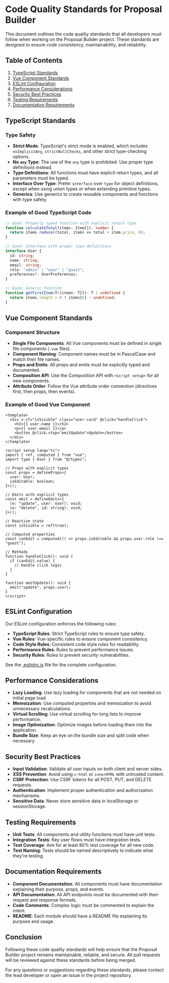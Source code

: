 # Code Quality Standards for Proposal Builder

This document outlines the code quality standards that all developers must follow when working on the Proposal Builder project. These standards are designed to ensure code consistency, maintainability, and reliability.

## Table of Contents

1. [TypeScript Standards](#typescript-standards)
2. [Vue Component Standards](#vue-component-standards)
3. [ESLint Configuration](#eslint-configuration)
4. [Performance Considerations](#performance-considerations)
5. [Security Best Practices](#security-best-practices)
6. [Testing Requirements](#testing-requirements)
7. [Documentation Requirements](#documentation-requirements)

## TypeScript Standards

### Type Safety

- **Strict Mode**: TypeScript's strict mode is enabled, which includes `noImplicitAny`, `strictNullChecks`, and other strict type-checking options.
- **No `any` Type**: The use of the `any` type is prohibited. Use proper type definitions instead.
- **Type Definitions**: All functions must have explicit return types, and all parameters must be typed.
- **Interface Over Type**: Prefer `interface` over `type` for object definitions, except when using union types or when extending primitive types.
- **Generics**: Use generics to create reusable components and functions with type safety.

### Example of Good TypeScript Code

```typescript
// Good: Properly typed function with explicit return type
function calculateTotal(items: Item[]): number {
  return items.reduce((total, item) => total + item.price, 0);
}

// Good: Interface with proper type definitions
interface User {
  id: string;
  name: string;
  email: string;
  role: "admin" | "user" | "guest";
  preferences?: UserPreferences;
}

// Good: Generic function
function getFirstItem<T>(items: T[]): T | undefined {
  return items.length > 0 ? items[0] : undefined;
}
```

## Vue Component Standards

### Component Structure

- **Single File Components**: All Vue components must be defined in single file components (`.vue` files).
- **Component Naming**: Component names must be in PascalCase and match their file names.
- **Props and Emits**: All props and emits must be explicitly typed and documented.
- **Composition API**: Use the Composition API with `<script setup>` for all new components.
- **Attribute Order**: Follow the Vue attribute order convention (directives first, then props, then events).

### Example of Good Vue Component

```vue
<template>
  <div v-if="isVisible" class="user-card" @click="handleClick">
    <h2>{{ user.name }}</h2>
    <p>{{ user.email }}</p>
    <button @click.stop="emitUpdate">Update</button>
  </div>
</template>

<script setup lang="ts">
import { ref, computed } from "vue";
import type { User } from "@/types";

// Props with explicit types
const props = defineProps<{
  user: User;
  isEditable: boolean;
}>();

// Emits with explicit types
const emit = defineEmits<{
  (e: "update", user: User): void;
  (e: "delete", id: string): void;
}>();

// Reactive state
const isVisible = ref(true);

// Computed properties
const canEdit = computed(() => props.isEditable && props.user.role !== "guest");

// Methods
function handleClick(): void {
  if (canEdit.value) {
    // Handle click logic
  }
}

function emitUpdate(): void {
  emit("update", props.user);
}
</script>
```

## ESLint Configuration

Our ESLint configuration enforces the following rules:

- **TypeScript Rules**: Strict TypeScript rules to ensure type safety.
- **Vue Rules**: Vue-specific rules to ensure component consistency.
- **Code Style Rules**: Consistent code style rules for readability.
- **Performance Rules**: Rules to prevent performance issues.
- **Security Rules**: Rules to prevent security vulnerabilities.

See the [.eslintrc.js](./eslint.config.js) file for the complete configuration.

## Performance Considerations

- **Lazy Loading**: Use lazy loading for components that are not needed on initial page load.
- **Memoization**: Use computed properties and memoization to avoid unnecessary recalculations.
- **Virtual Scrolling**: Use virtual scrolling for long lists to improve performance.
- **Image Optimization**: Optimize images before loading them into the application.
- **Bundle Size**: Keep an eye on the bundle size and split code when necessary.

## Security Best Practices

- **Input Validation**: Validate all user inputs on both client and server sides.
- **XSS Prevention**: Avoid using `v-html` or `innerHTML` with untrusted content.
- **CSRF Protection**: Use CSRF tokens for all POST, PUT, and DELETE requests.
- **Authentication**: Implement proper authentication and authorization mechanisms.
- **Sensitive Data**: Never store sensitive data in localStorage or sessionStorage.

## Testing Requirements

- **Unit Tests**: All components and utility functions must have unit tests.
- **Integration Tests**: Key user flows must have integration tests.
- **Test Coverage**: Aim for at least 80% test coverage for all new code.
- **Test Naming**: Tests should be named descriptively to indicate what they're testing.

## Documentation Requirements

- **Component Documentation**: All components must have documentation explaining their purpose, props, and events.
- **API Documentation**: All API endpoints must be documented with their request and response formats.
- **Code Comments**: Complex logic must be commented to explain the intent.
- **README**: Each module should have a README file explaining its purpose and usage.

## Conclusion

Following these code quality standards will help ensure that the Proposal Builder project remains maintainable, reliable, and secure. All pull requests will be reviewed against these standards before being merged.

For any questions or suggestions regarding these standards, please contact the lead developer or open an issue in the project repository.
